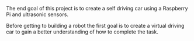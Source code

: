 The end goal of this project is to create a self driving car using a Raspberry Pi and ultrasonic sensors. 

Before getting to building a robot the first goal is to create a virtual driving car to gain a better understanding of how to complete the task.
